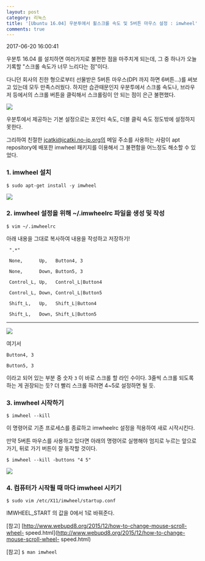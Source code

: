 ```yaml
---
layout: post
category: 리눅스
title: '[Ubuntu 16.04] 우분투에서 휠스크롤 속도 및 5버튼 마우스 설정 : imwheel'
comments: true
---
```


2017-06-20 16:00:41


우분투 16.04 를 설치하면 여러가지로 불편한 점을 마주치게 되는데, 그 중 하나가 오늘 기록할 "스크롤 속도가 너무 느리다는 점"이다.

  

다니던 회사의 친한 형으로부터 선물받은 5버튼 마우스(DPI 까지 하면 6버튼...)를 써보고 있는데 모두 만족스러웠다. 하지만 습관때문인지
우분투에서 스크롤 속도나, 브라우저 등에서의 스크롤 버튼을 클릭해서 스크롤링이 안 되는 점이 은근 불편했다.

  

  

![][link0]

  

우분투에서 제공하는 기본 설정으로는 포인터 속도, 더블 클릭 속도 정도밖에 설정하지 못한다.

  

  

그리하여 친절한 jcatki@jcatki.no-ip.org의 메일 주소를 사용하는 사람이 apt repository에 배포한 imwheel
패키지를 이용해서 그 불편함을 어느정도 해소할 수 있었다.

  

### 1\. imwheel 설치

`$ sudo apt-get install -y imwheel`


![][link1]

### 2\. imwheel 설정을 위해 ~/.imwheelrc 파일을 생성 및 작성

 `$ vim ~/.imwheelrc`

아래 내용을 그대로 복사하여 내용을 작성하고 저장하기!

  
```
 ".*"

 None,      Up,   Button4, 3

 None,      Down, Button5, 3

 Control_L, Up,   Control_L|Button4

 Control_L, Down, Control_L|Button5

 Shift_L,   Up,   Shift_L|Button4

 Shift_L,   Down, Shift_L|Button5
```
* * *

![][link2]

  

여기서

`Button4, 3`

`Button5, 3`

이라고 되어 있는 부분 중 숫자 `3` 이 바로 스크롤 할 라인 수이다. 3줄씩 스크롤 되도록 하는 게 권장되는 듯? 더 빨리 스크롤
하려면 4~5로 설정하면 될 듯.

### 3\. imwheel 시작하기

 `$ imwheel --kill`


이 명령어로 기존 프로세스를 종료하고 imwheelrc 설정을 적용하여 새로 시작시킨다.

만약 5버튼 마우스를 사용하고 있다면 아래의 명령어로 실행해야 엄지로 누르는 앞으로 가기, 뒤로 가기 버튼이 잘 동작할 것이다.

  

 `$ imwheel --kill -buttons "4 5"`


![][link3]


###  4\. 컴퓨터가 시작될 때 마다 imwheel 시키기

 `$ sudo vim /etc/X11/imwheel/startup.conf`

IMWHEEL_START 의 값을 0에서 1로 바꿔준다.

[참고] [http://www.webupd8.org/2015/12/how-to-change-mouse-scroll-wheel-
speed.html](http://www.webupd8.org/2015/12/how-to-change-mouse-scroll-wheel-
speed.html)

[참고] `$ man imwheel`


[link0]:https://t1.daumcdn.net/cfile/tistory/2609E8465948C72B33
[link1]:https://t1.daumcdn.net/cfile/tistory/222751455948C58705
[link2]:https://t1.daumcdn.net/cfile/tistory/2268AE415948C67223
[link3]:https://t1.daumcdn.net/cfile/tistory/263300405948C69403
